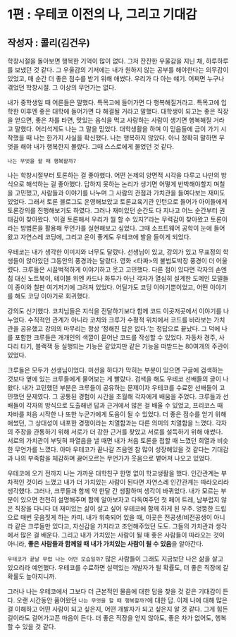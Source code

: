 # 1편 : 우테코 이전의 나, 그리고 기대감
## 작성자 : 콜리(김건우)

학창시절을 돌아보면 행복한 기억이 많이 없다. 그저 잔잔한 우울감을 지닌 채, 하루하루를 보냈던 것 같다. 그 우울감의 기저에는 내가 원하지 않는 공부를 해야한다는 의무감이 있었고, 매 순간 더 좋은 점수를 받기 위해 애썼다. 우리가 다 아는 얘기. 어쩌면 누구나 겪었던 학창시절. 그 이상의 무언가는 없다.

내가 중학생일 때 어른들은 말했다. 특목고에 들어가면 다 행복해질거라고. 특목고에 입학한 이후엔 좋은 대학에 들어가면 다 해결될 거라고 말했다. 대학생이 되고는 좋은 직장을 얻으면, 좋은 차를 타면, 맛있는 음식을 먹고 사랑하는 사람이 생기면 행복해질 거라고 말했다. 어리석게도 나는 그 말을 믿었다. 대학생활을 하며 이 믿음들에 금이 가기 시작했을 때 나는 한가지 사실을 확신했다. 나는 행복하지 않았다. 아니 정확히 말하면 무엇을 해야 내가 행복한지 몰랐다. 그때 스스로에게 물었던 것 같다.

`나는 무엇을 할 때 행복할까?`

나는 학창시절부터 토론하는 걸 좋아했다. 어떤 논제의 양면적 시각을 다루고 나만의 방식으로 해석하는 걸 좋아했다. 답하지 못하는 논리가 생기면 어떻게 반박해야할지 며칠을 고민했고, 사람들과 이야기를 나누며 그 사람의 관점과 가치관을 들여다보는 재미도 있었다. 그래서 토론 블로그도 운영해보았고 토론교육기관 인턴으로 들어가 아이들에게 토론강의를 진행해보기도 하였다. 그러나 재미있던 순간도 다 지나고 어느 순간부터 권태감이 찾아왔다. ‘이걸 토론해서 우리가 뭘 할 수 있지?’라는 무력감이 찾아왔고 토론이라는 방법론을 활용해 무언가를 실현해보고 싶었다. 그때 소프트웨어 공학이 눈에 들어왔고 자연스레 코딩에, 그리고 운이 좋게도 우테코에 발을 들이게 되었다.

우테코는 내가 생각한 이미지와 너무도 달랐다. 선생님이 있고, 강의가 있고 무표정의 학생들이 앉아있던 그동안의 풍경과는 달랐다. 영화 <타짜>의 불법도박장 풍경이 더 어울렸다. 크루들은 시끌벅적하게 이야기하고 웃고 고민했다. 다른 점이 있다면 각자의 손엔 칩 대신 노트북이, 테이블 위엔 카드나 화투가 아닌 각자가 열심히 설계한 도메인 모델들이 종이와 칠판 여기저기에 그려져 있었다. 어딜가도 코딩 이야기뿐이었고, 어떤 이야기를 해도 코딩 이야기로 회귀했다.

강의도 신기했다. 코치님들은 지식을 전달하기보다 함께 코드 이곳저곳에서 이야기를 나누었다. 수직적인 관계가 아니라 코치와 크루가 수평적 위치에서 코드를 바라보는 가치관을 공유했고 강의의 마무리는 항상 ‘정해진 답은 없다.’는 정답으로 끝났다. 그 덕에 나를 포함한 크루들은 개개인의 색깔이 묻어난 코드를 작성할 수 있었다. 자동차 경주, 사다리 타기, 블랙잭 등 실행되는 기능은 같았지만 같은 기능을 떠받드는 80여개의 주관이 있었다.

크루들은 모두가 선생님이었다. 미션을 하다가 막히는 부분이 있으면 구글에 검색하는 것보다 옆에 있는 크루들에게 물어보는 게 빨랐다. 검색을 해도 우테코 선배들의 글이 나왔다. 내가 고민했던 부분은 크루들이 공유하는 문제이자 우테코를 수료한 선배들이 고민했던 문제였다. 그 공통된 경험이 시간을 초월해 각자에게 배움을 주었다. 크루들과 선배들이 각자의 방식으로 도출해낸 답과 근거에서 많은 걸 배울 수 있었고, 프리코스 때 자바를 처음 시작한 나 또한 누군가에게 도움이 될 수 있었다. 더 좋은 점수를 얻기 위해 애썼던, 그 상대성이 내포한 경쟁이라는 치열함과는 다른 의미의 치열함을 느꼈다. 각자의 주장을 관통하기 위해 서로가 더 강한 근거를 찾았고 서로를 설득하기 위해 애썼다. 서로의 가치관이 부딪혀 파열음을 낼 때면 내가 처음 토론을 접할 때 느꼈던 희열과 비슷한 무언가를 느꼈다. 아마 우테코가 끝나갈 즈음엔 참 많이 성장해있을 것 같다는 기대감과 나의 부족함을 체감하며 끓어오르는 무언가가 웃음으로 뱉어져 나오고 있었다.

우테코에 오기 전까지 나는 가까운 대학친구 한명 없이 학교생활을 했다. 인간관계는 부차적인 것이라 느꼈고 내가 더 가치있는 사람이 된다면 자연스레 인간관계는 따라오리라 생각했다. 그러나, 크루들과 함께 약 한달 간 생활하며 생각이 바뀌었다. 내가 모르는 부분이 있으면 천천히 설명해주며 함께 알아보자고 다독여주던 첫 페어 트레, 남부럽지 않은 직장을 다니다 더 재미있는 삶이 살고 싶어 우테코에 함께 하게 된 우주. 엉뚱한 드립으로 매번 웃음짓게 하는 카피. 내가 위축되어 있을 때, 이곳은 전공생/비전공생이 아니라 같은 크루들만 있다고, 자신감을 가지라고 조언해주었던 도도. 그들의 가치관과 생각에서 많은 걸 배운다. 그리고 내가 가치있는 사람이 될 때 좋은 사람들이 따라오는 것이 아니라, **좋은 사람들과 함께일 때 내가 가치있는 사람이 될 수 있음**을 알아간다.

`우테코가 끝날 무렵 나는 어떤 모습일까?` 많은 사람들이 그래도 지금보단 나은 삶을 살고 있으리라 예언했다. 우테코를 수료하면 실력있는 개발자가 될 확률도, 더 좋은 직장에 갈 확률도 높아지니까.

그러나 나는 우테코에서 그보다 더 근본적인 물음에 대한 답을 찾을 것 같은 기대감이 든다. 오랜 시간동안 품어왔던 `나는 무엇을 할 때 행복할까?`에 대한 답. 이제 나에 대해 많은 걸 이해하고 어떤 사람이 되고 싶은지, 어떤 개발자가 되고 싶은지 알 것 같다. 그게 힘든 길이라도 걸어가고픈 마음이 든다. 더 좋은 직장을 얻지 않아도, 좋은 차가 없어도, 행복할 수 있을 것 같다.
